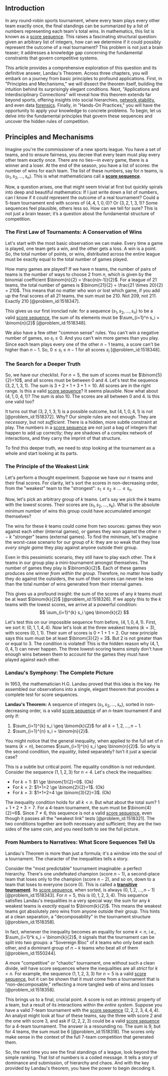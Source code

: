 ## Introduction
In any round-robin sports tournament, where every team plays every other team exactly once, the final standings can be summarized by a list of numbers representing each team's total wins. In mathematics, this list is known as a [score sequence](@article_id:272194). This raises a fascinating structural question: given an arbitrary list of integers, how can we determine if it could possibly represent the outcome of a real tournament? This problem is not just a brain teaser; it addresses a knowledge gap concerning the fundamental constraints that govern competitive systems.

This article provides a comprehensive exploration of this question and its definitive answer, Landau's Theorem. Across three chapters, you will embark on a journey from basic principles to profound applications. First, in "Principles and Mechanisms," we will dissect the theorem itself, building the intuition behind its surprisingly elegant conditions. Next, "Applications and Interdisciplinary Connections" will reveal how this theorem extends far beyond sports, offering insights into social hierarchies, [network stability](@article_id:263993), and even data [forensics](@article_id:170007). Finally, in "Hands-On Practices," you will have the opportunity to apply your knowledge to concrete problems. To begin, let us delve into the fundamental principles that govern these sequences and uncover the hidden rules of competition.

## Principles and Mechanisms

Imagine you're the commissioner of a new sports league. You have a set of teams, and to ensure fairness, you decree that every team must play every other team exactly once. There are no ties—in every game, there is a winner and a loser. At the end of the season, you have a list of scores: the number of wins for each team. The list of these numbers, say for $n$ teams, is $(s_1, s_2, \dots, s_n)$. This is what mathematicians call a **[score sequence](@article_id:272194)**.

Now, a question arises, one that might seem trivial at first but quickly spirals into deep and beautiful mathematics: If I just write down a list of numbers, can I know if it *could* represent the outcome of a real tournament? Could a 5-team tournament end with scores of $(4, 4, 1, 0, 0)$? Or $(3, 2, 1, 3, 1)$? Some sequences feel plausible, others less so. How can we tell for sure? This is not just a brain teaser; it’s a question about the fundamental structure of competition.

### The First Law of Tournaments: A Conservation of Wins

Let's start with the most basic observation we can make. Every time a game is played, one team gets a win, and the other gets a loss. A win is a point. So, the total number of points, or wins, distributed across the entire league must be exactly equal to the total number of games played.

How many games are played? If we have $n$ teams, the number of pairs of teams is the number of ways to choose 2 from $n$, which is given by the binomial coefficient $\binom{n}{2} = \frac{n(n-1)}{2}$. For a league of 21 teams, the total number of games is $\binom{21}{2} = \frac{21 \times 20}{2} = 210$. This means that no matter who won or lost which game, if you add up the final scores of all 21 teams, the sum must be 210. Not 209, not 211. Exactly 210 [@problem_id:1518347].

This gives us our first ironclad rule: for a sequence $(s_1, s_2, \dots, s_n)$ to be a valid [score sequence](@article_id:272194), the sum of its elements must be $\sum_{i=1}^n s_i = \binom{n}{2}$ [@problem_id:1518348].

We also have a few other "common sense" rules. You can't win a negative number of games, so $s_i \ge 0$. And you can't win more games than you play. Since each team plays every one of the other $n-1$ teams, a score can't be higher than $n-1$. So, $0 \le s_i \le n-1$ for all scores $s_i$ [@problem_id:1518348].

### The Search for a Deeper Truth

So, we have our checklist. For $n=5$, the sum of scores must be $\binom{5}{2}=10$, and all scores must be between 0 and 4. Let's test the sequence $(3, 2, 1, 3, 1)$. The sum is $3+2+1+3+1 = 10$. All scores are in the right range. Is this a valid [score sequence](@article_id:272194)? It seems plausible. Now what about $(4, 1, 0, 4, 1)$? The sum is also 10. The scores are all between 0 and 4. Is this one valid too?

It turns out that $(3, 2, 1, 3, 1)$ is a possible outcome, but $(4, 1, 0, 4, 1)$ is not [@problem_id:1518372]. Why? Our simple rules are not enough. They are *necessary*, but not *sufficient*. There is a hidden, more subtle constraint at play. The numbers in a [score sequence](@article_id:272194) are not just a bag of integers that happen to add up correctly; they are shadows of a complex network of interactions, and they carry the imprint of that structure.

To find this deeper truth, we need to stop looking at the tournament as a whole and start looking at its parts.

### The Principle of the Weakest Link

Let's perform a thought experiment. Suppose we have our $n$ teams and their final scores. For clarity, let's sort the scores in non-decreasing order, from the "weakest" team to the "strongest": $s_1 \le s_2 \le \dots \le s_n$.

Now, let's pick an arbitrary group of $k$ teams. Let's say we pick the $k$ teams with the *lowest* scores. Their scores are $(s_1, s_2, \dots, s_k)$. What is the absolute minimum number of wins this group could have accumulated amongst themselves?

The wins for these $k$ teams could come from two sources: games they won against each other (internal games), or games they won against the other $n-k$ "stronger" teams (external games). To find the minimum, let's imagine the worst-case scenario for our group of $k$: they are so weak that they lose *every single game* they play against anyone outside their group.

Even in this pessimistic scenario, they still have to play each other. The $k$ teams in our group play a mini-tournament amongst themselves. The number of games they play is $\binom{k}{2}$. Each of these games produces one winner *from within the group*. Therefore, no matter how badly they do against the outsiders, the sum of their scores can never be less than the total number of wins generated from their internal games.

This gives us a profound insight: the sum of the scores of any $k$ teams must be at least $\binom{k}{2}$ [@problem_id:1518326]. If we apply this to the $k$ teams with the lowest scores, we arrive at a powerful condition:
$$ \sum_{i=1}^{k} s_i \geq \binom{k}{2} $$

Let's test this on our impossible sequence from before, $(4, 1, 0, 4, 1)$. First, we sort it: $(0, 1, 1, 4, 4)$. Now let's look at the three weakest teams ($k=3$), with scores $(0, 1, 1)$. Their sum of scores is $0+1+1=2$. Our new principle says this sum must be at least $\binom{3}{2} = 3$. But $2$ is not greater than or equal to $3$. The condition is violated! This is the hidden reason why $(4, 1, 0, 4, 1)$ can never happen. The three lowest-scoring teams simply don't have enough wins between them to account for the games they must have played against each other.

### Landau's Symphony: The Complete Picture

In 1953, the mathematician H.G. Landau proved that this idea is the key. He assembled our observations into a single, elegant theorem that provides a complete test for score sequences.

**Landau's Theorem:** A sequence of integers $(s_1, s_2, \dots, s_n)$, sorted in non-decreasing order, is a valid [score sequence](@article_id:272194) of an $n$-team tournament if and only if:
1.  $\sum_{i=1}^{k} s_i \geq \binom{k}{2}$ for all $k = 1, 2, \dots, n-1$.
2.  $\sum_{i=1}^{n} s_i = \binom{n}{2}$.

You might notice that the general inequality, when applied to the full set of $n$ teams ($k=n$), becomes $\sum_{i=1}^{n} s_i \geq \binom{n}{2}$. So why is the second condition, the *equality*, listed separately? Isn't it just a special case?

This is a subtle but critical point. The equality condition is not redundant. Consider the sequence $(1, 1, 2, 3)$ for $n=4$. Let's check the inequalities:
- For $k=1$: $1 \ge \binom{1}{2}=0$. (Ok)
- For $k=2$: $1+1=2 \ge \binom{2}{2}=1$. (Ok)
- For $k=3$: $1+1+2=4 \ge \binom{3}{2}=3$. (Ok)

The inequality condition holds for all $k < n$. But what about the total sum? $1+1+2+3=7$. For a 4-team tournament, the sum must be $\binom{4}{2}=6$. Since $7 \neq 6$, this sequence is not a valid [score sequence](@article_id:272194), even though it passes all the "weakest link" tests [@problem_id:1518321]. The two conditions together are both necessary and sufficient; they are the two sides of the same coin, and you need both to see the full picture.

### From Numbers to Narratives: What Score Sequences Tell Us

Landau's Theorem is more than just a formula; it's a window into the soul of a tournament. The character of the inequalities tells a story.

Consider the "most predictable" tournament imaginable: a perfect hierarchy. There's one undefeated champion (score $n-1$), a second-place team that loses only to the champion (score $n-2$), and so on, down to a team that loses to everyone (score 0). This is called a **[transitive tournament](@article_id:266992)**. Its [score sequence](@article_id:272194), when sorted, is always $(0, 1, 2, \dots, n-1)$ [@problem_id:1518343]. For $n=5$, this is $(0, 1, 2, 3, 4)$. This sequence satisfies Landau's inequalities in a very special way: the sum for any $k$ weakest teams is *exactly* equal to $\binom{k}{2}$. This means the weakest teams got absolutely zero wins from anyone outside their group. This hints at a clean separation, a "decomposability" in the tournament structure [@problem_id:1518358].

In fact, whenever the inequality becomes an equality for some $k < n$, i.e., $\sum_{i=1}^k s_i = \binom{k}{2}$, it signals that the tournament can be split into two groups: a "Sovereign Bloc" of $k$ teams who only beat each other, and a dominant group of $n-k$ teams who beat all of them [@problem_id:1550244].

A more "competitive" or "chaotic" tournament, one without such a clean divide, will have score sequences where the inequalities are all *strict* for $k<n$. For example, the sequence $(1, 1, 2, 3, 3)$ for $n=5$ is a valid [score sequence](@article_id:272194), but it can be shown that it must come from a tournament that is "non-decomposable," reflecting a more tangled web of wins and losses [@problem_id:1518358].

This brings us to a final, crucial point. A score is not an intrinsic property of a team, but a result of its interactions within the *entire system*. Suppose you have a valid 7-team tournament with the [score sequence](@article_id:272194) $(2, 2, 2, 3, 4, 4, 4)$. An analyst might look at four of these teams, say the three with score 2 and the one with score 3, and ask if $(2, 2, 2, 3)$ could be a valid [score sequence](@article_id:272194) for a 4-team tournament. The answer is a resounding no. The sum is 9, but for 4 teams, the sum must be 6 [@problem_id:1518318]. The scores only make sense in the context of the full 7-team competition that generated them.

So, the next time you see the final standings of a league, look beyond the simple ranking. That list of numbers is a coded message. It tells a story of dominance and submission, of hierarchy and chaos. And with the key provided by Landau's theorem, you have the power to begin decoding it.